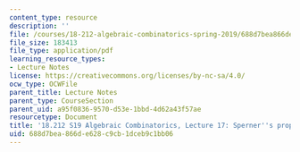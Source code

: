 ```yaml
---
content_type: resource
description: ''
file: /courses/18-212-algebraic-combinatorics-spring-2019/688d7bea866de628c9cb1dceb9c1bb06_MIT18_212S19_lec17.pdf
file_size: 183413
file_type: application/pdf
learning_resource_types:
- Lecture Notes
license: https://creativecommons.org/licenses/by-nc-sa/4.0/
ocw_type: OCWFile
parent_title: Lecture Notes
parent_type: CourseSection
parent_uid: a95f0836-9570-d53e-1bbd-4d62a43f57ae
resourcetype: Document
title: '18.212 S19 Algebraic Combinatorics, Lecture 17: Sperner''s property and more'
uid: 688d7bea-866d-e628-c9cb-1dceb9c1bb06
---
```

